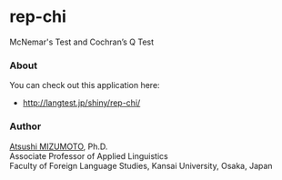 rep-chi
===

McNemar's Test and Cochran’s Q Test


### About
You can check out this application here:
- http://langtest.jp/shiny/rep-chi/

### Author
[Atsushi MIZUMOTO](http://mizumot.com/ "mizumot.com"), Ph.D.   
Associate Professor of Applied Linguistics  
Faculty of Foreign Language Studies, Kansai University, Osaka, Japan